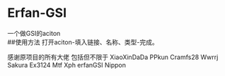 # Erfan-GSI
一个做GSI的aciton  
##使用方法
打开aciton-填入链接、名称、类型-完成。

感谢原项目的所有大佬 包括但不限于 XiaoXinDaDa PPkun Cramfs28 Wwrrj Sakura Ex3124 Mtf Xph erfanGSI Nippon
